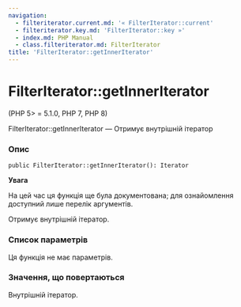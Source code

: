 ```yaml
---
navigation:
  - filteriterator.current.md: '« FilterIterator::current'
  - filteriterator.key.md: 'FilterIterator::key »'
  - index.md: PHP Manual
  - class.filteriterator.md: FilterIterator
title: 'FilterIterator::getInnerIterator'
---
```

# FilterIterator::getInnerIterator

(PHP 5> = 5.1.0, PHP 7, PHP 8)

FilterIterator::getInnerIterator — Отримує внутрішній ітератор

### Опис

```methodsynopsis
public FilterIterator::getInnerIterator(): Iterator
```

**Увага**

На цей час ця функція ще була документована; для ознайомлення доступний лише перелік аргументів.

Отримує внутрішній ітератор.

### Список параметрів

Ця функція не має параметрів.

### Значення, що повертаються

Внутрішній ітератор.
